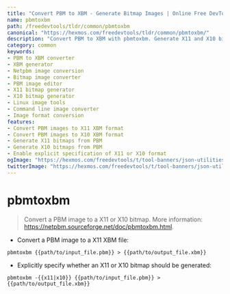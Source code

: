 ```yaml
---
title: "Convert PBM to XBM - Generate Bitmap Images | Online Free DevTools by Hexmos"
name: pbmtoxbm
path: /freedevtools/tldr/common/pbmtoxbm
canonical: "https://hexmos.com/freedevtools/tldr/common/pbmtoxbm/"
description: "Convert PBM to XBM with pbmtoxbm. Generate X11 and X10 bitmap images from PBM files with this Netpbm tool. Free online tool, no registration required."
category: common
keywords:
- PBM to XBM converter
- XBM generator
- Netpbm image conversion
- Bitmap image converter
- PBM image editor
- X11 bitmap generator
- X10 bitmap generator
- Linux image tools
- Command line image converter
- Image format conversion
features:
- Convert PBM images to X11 XBM format
- Convert PBM images to X10 XBM format
- Generate X11 bitmaps from PBM
- Generate X10 bitmaps from PBM
- Enable explicit specification of X11 or X10 format
ogImage: "https://hexmos.com/freedevtools/t/tool-banners/json-utilities-banner.png"
twitterImage: "https://hexmos.com/freedevtools/t/tool-banners/json-utilities-banner.png"
---
```


# pbmtoxbm

> Convert a PBM image to a X11 or X10 bitmap.
> More information: <https://netpbm.sourceforge.net/doc/pbmtoxbm.html>.

- Convert a PBM image to a X11 XBM file:

`pbmtoxbm {{path/to/input_file.pbm}} > {{path/to/output_file.xbm}}`

- Explicitly specify whether an X11 or X10 bitmap should be generated:

`pbmtoxbm -{{x11|x10}} {{path/to/input_file.pbm}} > {{path/to/output_file.xbm}}`

